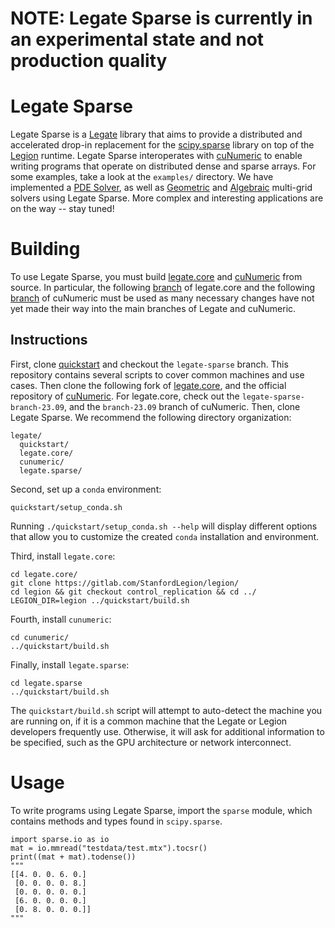 NOTE: Legate Sparse is currently in an experimental state and not production quality
====================================================================================

# Legate Sparse

Legate Sparse is a [Legate](https://github.com/nv-legate/legate.core) library
that aims to provide a distributed and accelerated drop-in replacement for the
[scipy.sparse](https://docs.scipy.org/doc/scipy/reference/sparse.html) library
on top of the [Legion](https://legion.stanford.edu) runtime. Legate Sparse
interoperates with [cuNumeric](https://github.com/nv-legate/cunumeric) to
enable writing programs that operate on distributed dense and sparse arrays.
For some examples, take a look at the `examples/` directory. We have implemented
a [PDE Solver](examples/pde.py), as well as [Geometric](examples/gmg.py) 
and [Algebraic](examples/amg.py) multi-grid solvers using Legate Sparse. More complex
and interesting applications are on the way -- stay tuned!

# Building

To use Legate Sparse, you must build
[legate.core](https://github.com/magnatelee/legate.core) and
[cuNumeric](https://github.com/nv-legate/cunumeric) from source.  In
particular, the following
[branch](https://github.com/magnatelee/legate.core/tree/legate-sparse-branch-23.09/) of legate.core
and the following
[branch](https://github.com/nv-legate/cunumeric/tree/branch-23.09) of cuNumeric
must be used as many necessary changes have not yet made their way into the
main branches of Legate and cuNumeric.

## Instructions

First, clone [quickstart](https://github.com/rohany/quickstart) and 
checkout the `legate-sparse` branch. This repository contains several scripts to cover
common machines and use cases. Then clone the following fork of [legate.core](https://github.com/magnatelee/legate.core/),
and the official repository of [cuNumeric](https://github.com/nv-legate/cunumeric). For legate.core,
check out the `legate-sparse-branch-23.09`, and the `branch-23.09` branch of cuNumeric. Then, clone Legate Sparse. 
We recommend the following directory organization:
```
legate/
  quickstart/
  legate.core/
  cunumeric/
  legate.sparse/
```

Second, set up a `conda` environment:
```
quickstart/setup_conda.sh
```
Running `./quickstart/setup_conda.sh --help` will display different options that allow you to customize
the created `conda` installation and environment.

Third, install `legate.core`:
```
cd legate.core/
git clone https://gitlab.com/StanfordLegion/legion/
cd legion && git checkout control_replication && cd ../
LEGION_DIR=legion ../quickstart/build.sh
```

Fourth, install `cunumeric`:
```
cd cunumeric/
../quickstart/build.sh
```

Finally, install `legate.sparse`:
```
cd legate.sparse
../quickstart/build.sh
```

The `quickstart/build.sh` script will attempt to auto-detect the machine you are
running on, if it is a common machine that the Legate or Legion developers frequently
use. Otherwise, it will ask for additional information to be specified, such as the
GPU architecture or network interconnect.

# Usage

To write programs using Legate Sparse, import the `sparse` module, which
contains methods and types found in `scipy.sparse`.
```[python]
import sparse.io as io
mat = io.mmread("testdata/test.mtx").tocsr()
print((mat + mat).todense())
"""
[[4. 0. 0. 6. 0.]
 [0. 0. 0. 0. 8.]
 [0. 0. 0. 0. 0.]
 [6. 0. 0. 0. 0.]
 [0. 8. 0. 0. 0.]]
"""
```
